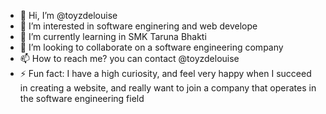 - 👋 Hi, I’m @toyzdelouise
- 👀 I’m interested in software enginering and web develope
- 🌱 I’m currently learning in SMK Taruna Bhakti 
- 💞️ I’m looking to collaborate on a software engineering company
- 📫 How to reach me? you can contact @toyzdelouise 
- ⚡ Fun fact: I have a high curiosity, and feel very happy when I succeed in creating a website, and really want to join a company that operates in the software engineering field

<!---
toyzdelouise/toyzdelouise is a ✨ special ✨ repository because its `README.md` (this file) appears on your GitHub profile.
You can click the Preview link to take a look at your changes.
--->
